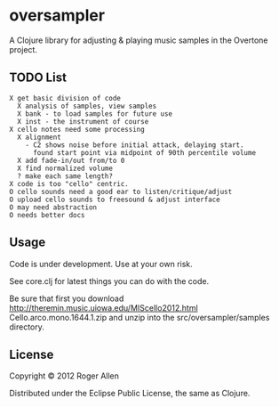 # oversampler

A Clojure library for adjusting & playing music samples in the Overtone project.

## TODO List

    X get basic division of code
      X analysis of samples, view samples
      X bank - to load samples for future use
      X inst - the instrument of course
    X cello notes need some processing
      X alignment
        - C2 shows noise before initial attack, delaying start.  
          found start point via midpoint of 90th percentile volume
      X add fade-in/out from/to 0
      X find normalized volume
      ? make each same length?    
    X code is too "cello" centric.
    O cello sounds need a good ear to listen/critique/adjust
    O upload cello sounds to freesound & adjust interface
    O may need abstraction
    O needs better docs

## Usage

Code is under development.  Use at your own risk.

See core.clj for latest things you can do with the code.

Be sure that first you download http://theremin.music.uiowa.edu/MIScello2012.html
Cello.arco.mono.1644.1.zip and unzip into the src/oversampler/samples directory.

## License

Copyright © 2012 Roger Allen

Distributed under the Eclipse Public License, the same as Clojure.
